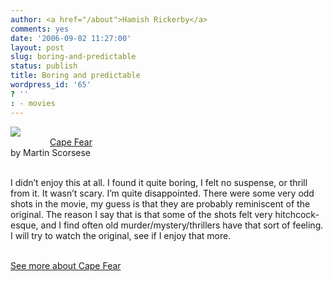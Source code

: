 ```yaml
---
author: <a href="/about">Hamish Rickerby</a>
comments: yes
date: '2006-09-02 11:27:00'
layout: post
slug: boring-and-predictable
status: publish
title: Boring and predictable
wordpress_id: '65'
? ''
: - movies
---
```


<div><div><a href="http://www.allconsuming.net/item/view/152805"><img src="http://images.amazon.com/images/P/B000A2UBN4.01._SCTHUMBZZZ_.jpg" /></a></div><div><img src="http://www.allconsuming.net/images/icons/stars/2-star.gif" width="63" height="12" /><a href="http://www.allconsuming.net/item/view/152805">Cape Fear</a></div><div>by Martin Scorsese</div><br /><div><p>I didn&#8217;t enjoy this at all.  I found it quite boring, I felt no suspense, or thrill from it.  It wasn&#8217;t scary.  I&#8217;m quite disappointed.  There were some very odd shots in the movie, my guess is that they are probably reminiscent of the original.  The reason I say that is that some of the shots felt very hitchcock-esque, and I find often old murder/mystery/thrillers have that sort of feeling.  I will try to watch the original, see if I enjoy that more.</p></div><div><a href="http://www.allconsuming.net/person/rickerbh/152805"><br />See more about Cape Fear</a></div></div>